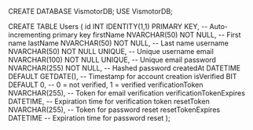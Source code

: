 CREATE DATABASE VismotorDB;
USE VismotorDB;

CREATE TABLE Users (
    id INT IDENTITY(1,1) PRIMARY KEY, -- Auto-incrementing primary key
    firstName NVARCHAR(50) NOT NULL, -- First name
    lastName NVARCHAR(50) NOT NULL, -- Last name
    username NVARCHAR(50) NOT NULL UNIQUE, -- Unique username
    email NVARCHAR(100) NOT NULL UNIQUE, -- Unique email
    password NVARCHAR(255) NOT NULL, -- Hashed password
    createdAt DATETIME DEFAULT GETDATE(), -- Timestamp for account creation
    isVerified BIT DEFAULT 0, -- 0 = not verified, 1 = verified
    verificationToken NVARCHAR(255), -- Token for email verification
    verificationTokenExpires DATETIME, -- Expiration time for verification token
    resetToken NVARCHAR(255), -- Token for password reset
    resetTokenExpires DATETIME -- Expiration time for password reset
);

